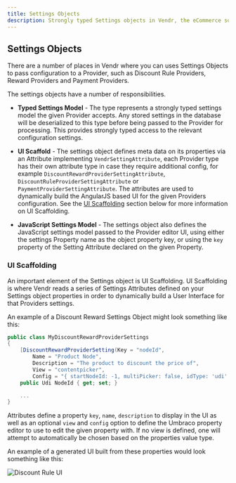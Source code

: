 ```yaml
---
title: Settings Objects
description: Strongly typed Settings objects in Vendr, the eCommerce solution for Umbraco v8+
---
```


## Settings Objects

There are a number of places in Vendr where you can uses Settings Objects to pass configuration to a Provider, such as Discount Rule Providers, Reward Providers and Payment Providers.

The settings objects have a number of responsibilities.

* **Typed Settings Model** - The type represents a strongly typed settings model the given Provider accepts. Any stored settings in the database will be deserialized to this type before being passed to the Provider for processing. This provides strongly typed access to the relevant configuration settings.

* **UI Scaffold** - The settings object defines meta data on its properties via an Attribute implementing `VendrSettingAttribute`, each Provider type has their own attribute type in case they require additional config, for example `DiscountRewardProviderSettingAttribute`, `DiscountRuleProviderSettingAttribute` or `PaymentProviderSettingAttribute`. The attributes are used to dynamically build the AngularJS based UI for the given Providers configuration. See the [UI Scaffolding](#ui-scaffolding) section below for more information on UI Scaffolding.
</message-box>

* **JavaScript Settings Model** - The settings object also defines the JavaScript settings model passed to the Provider editor UI, using either the settings Property name as the object property key, or using the `key` property of the Setting Attribute declared on the given Property.

### UI Scaffolding

An important element of the Settings object is UI Scaffolding. UI Scaffolding is where Vendr reads a series of Settings Attributes defined on your Settings object properties in order to dynamically build a User Interface for that Providers settings.

An example of a Discount Reward Settings Object might look something like this:

````csharp
public class MyDiscountRewardProviderSettings
{
    [DiscountRewardProviderSetting(Key = "nodeId",
        Name = "Product Node",
        Description = "The product to discount the price of",
        View = "contentpicker",
        Config = "{ startNodeId: -1, multiPicker: false, idType: 'udi' }")]
    public Udi NodeId { get; set; }

    ...
}
````

Attributes define a property `key`, `name`, `description` to display in the UI as well as an optional `view` and `config` option to define the Umbraco property editor to use to edit the given property with. If no view is defined, one will attempt to automatically be chosen based on the properties value type.

An example of a generated UI built from these properties would look something like this:

![Discount Rule UI](~/assets/images/screenshots/discount_rule_ui.png)